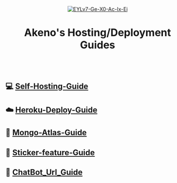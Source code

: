 <div align="center">
<a href="https://ibb.co/V334M4J"><img src="https://i.ibb.co/V334M4J/EYLv7-Ge-X0-Ac-Ix-Ei.jpg" alt="EYLv7-Ge-X0-Ac-Ix-Ei" border="0"></a>

  
  
# Akeno's Hosting/Deployment Guides
  
</div><br/>
<br/>

## 💻 [Self-Hosting-Guide](https://github.com/FantoX001/Akeno-Guides/blob/main/Self-hosting-guide.md)
## ☁️ [Heroku-Deploy-Guide](https://github.com/ShinNouzen/Chitoge-Guides/blob/main/Heroku-Deploy-Guide.md) 
## 💚 [Mongo-Atlas-Guide](https://github.com/ShinNouzen/Chitoge-Guides/blob/main/Mongo-Atlas-guide.md)
## 💫 [Sticker-feature-Guide](https://github.com/ShinNouzen/Chitoge-Guides/blob/main/Sticker-feature-Guide.md)
## 🔰 [ChatBot_Url_Guide](https://github.com/ShinNouzen/Chitoge-Guides/blob/main/Chat_Bot_Url.md)


